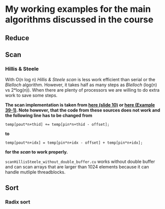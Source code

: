 # My working examples for the main algorithms discussed in the course
## Reduce
## Scan
### Hillis & Steele
With O(n log n) *Hillis & Steele scan* is less work efficient than serial or the *Blelloch* algorithm. However, it takes half as many steps as *Blelloch* (log(n) vs 2*log(n)). When there are plenty of processors we are willing to do extra work to save some steps.

**The scan implementation is taken from 
[here (slide 10)](http://users.umiacs.umd.edu/~ramani/cmsc828e_gpusci/ScanTalk.pdf) or [here (Example 39-1)](https://developer.nvidia.com/gpugems/GPUGems3/gpugems3_ch39.html). Note however, that the code from these sources does not work and the following line has to be changed from**

`temp[pout*n+thid] += temp[pin*n+thid - offset];`

**to**

`temp[pout*n+idx] = temp[pin*n+idx - offset] + temp[pin*n+idx];`

**for the *scan* to work properly.**

`scanHillisSteele_without_double_buffer.cu` works without double buffer and can scan arrays that are larger than 1024 elements because it can handle mutliple threadblocks.

## Sort
### Radix sort